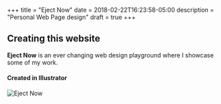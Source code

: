 +++
title = "Eject Now"
date = 2018-02-22T16:23:58-05:00
description = "Personal Web Page design"
draft = true
+++

## Creating this website ##

**Eject Now** is an ever changing web design playground where I showcase some of my work.  
#### Created in Illustrator ####


![Eject Now](images/ejectnow.gif)
